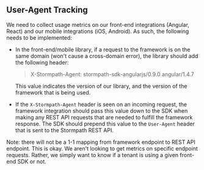 ## User-Agent Tracking

We need to collect usage metrics on our front-end integrations (Angular, React)
and our mobile integrations (iOS, Android).  As such, the following needs to be
implemented:

* In the front-end/mobile library, if a request to the framework is on the same
  domain (won't cause a cross-domain error), the library should add the
  following header:

  > X-Stormpath-Agent: stormpath-sdk-angularjs/0.9.0 angular/1.4.7
  
  This value indicates the version of our library, and the version of the 
  framework that is being used.

* If the `X-Stormpath-Agent` header is seen on an incoming request, the
  framework integration should pass this value down to the SDK when making any
  REST API requests that are needed to fulfill the framework response.  The SDK
  should prepend this value to the `User-Agent` header that is sent to the
  Stormpath REST API.

Note: there will not be a 1-1 mapping from framework endpoint to REST API
endpoint. This is okay.  We aren't looking to get metrics on specific endpoint
requests.  Rather, we simply want to know if a tenant is using a given front-end
SDK or not.
